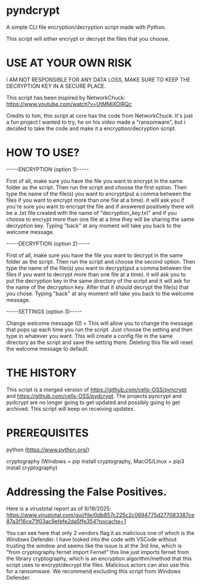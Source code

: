 # pyndcrypt
A simple CLI file encryption/decryption script made with Python.

This script will either encrypt or decrypt the files that you choose.

# USE AT YOUR OWN RISK
 
I AM NOT RESPONSIBLE FOR ANY DATA LOSS, MAKE SURE TO KEEP THE DECRYPTION KEY IN A SECURE PLACE.

This script has been inspired by NetworkChuck: https://www.youtube.com/watch?v=UtMMjXOlRQc

Credits to him, this script at core has the code from NetworkChuck. It's just a fun project I wanted to try, he on his video made a "ransomware", but i decided to take the code and make it a encryption/decryption script.

# HOW TO USE?

-----ENCRYPTION (option 1)-----

First of all, make sure you have the file you want to encrypt in the same folder as the script. Then run the script and choose the first option. Then type the name of the file(s) you want to encrypt(put a comma between the files if you want to encrypt more than one file at a time). It will ask you if you're sure you want to encrypt the file and if answered positively there will be a .txt file created with the name of "decryption_key.txt" and if you choose to encrypt more than one file at a time they will be sharing the same decryption key. Typing "back" at any moment will take you back to the welcome message.

-----DECRYPTION (option 2)-----

First of all, make sure you have the file you want to decrypt in the same folder as the script. Then run the script and choose the second option. Then type the name of the file(s) you want to decrypt(put a comma between the files if you want to decrypt more than one file at a time). it will ask you to put the decryption key in the same directory of the script and it will ask for the name of the decryption key. After that it should decrypt the file(s) that you chose. Typing "back" at any moment will take you back to the welcome message.

-----SETTINGS (option 3)-----

Change welcome message (0) = This will allow you to change the message that pops up each time you run the script. Just choose the setting and then type in whatever you want. This will create a config file in the same directory as the script and save the setting there. Deleting this file will reset the welcome message to default.

# THE HISTORY

This script is a merged version of https://github.com/cells-OSS/pyncrypt and https://github.com/cells-OSS/pydcrypt. The projects pyncrypt and pydcrypt are no longer going to get updated and possibly going to get archived. This script will keep on receiving updates.

# PREREQUISITES
python (https://www.python.org/)

cryptography (Windows = pip install cryptography, MacOS/Linux = pip3 install cryptography)

# Addressing the False Positives.
Here is a virustotal report as of 9/19/2025: https://www.virustotal.com/gui/file/0db857c225c2c0694775d277083387ce87a3f16ce71f03ac9efefe2da5ffe354?nocache=1

You can see here that only 2 vendors flag it as malicious one of which is the Windows Defender.
I have looked into the code with VSCode without trusting the window and seems like the issue is at the 3rd line, which is "from cryptography.fernet import Fernet"
this line just imports fernet from the library cryptography, which is an encryption algorithm/method that this script uses to encrypt/decrypt the files. Malicious actors can also use this for a ransomware. We recommend excluding this script from Windows Defender.